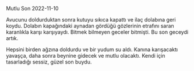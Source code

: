Mutlu Son
2022-11-10

Avucunu doldurduktan sonra kutuyu sıkıca kapattı ve ilaç dolabına geri koydu. Dolabın kapağındaki aynadan gördüğü gözlerinin etrafını saran karanlıkla karşı karşıyaydı. Bitmek bilmeyen geceler bitmişti. Bu son geceydi artık.

Hepsini birden ağzına doldurdu ve bir yudum su aldı. Kanına karışacaktı yavaşça, daha sonra beynine gidecek ve mutlu olacaktı. Kendi için tasarladığı sessiz, güzel son buydu.
